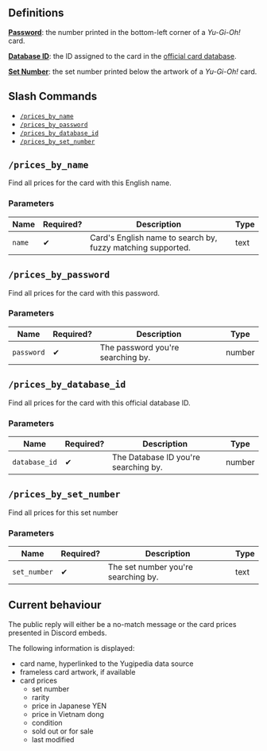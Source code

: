 ## Definitions

[**Password**](https://yugipedia.com/wiki/Password): the number printed in the bottom-left corner of a _Yu-Gi-Oh!_ card.

[**Database ID**](https://yugipedia.com/wiki/List_of_cards_by_Konami_index_number_(4007%E2%80%935000)): the ID assigned to the card in the [official card database](https://www.db.yugioh-card.com/).

[**Set Number**](https://yugipedia.com/wiki/Card_Number): the set number printed below the artwork of a _Yu-Gi-Oh!_ card.

## Slash Commands

- [`/prices_by_name`](#prices_by_name)
- [`/prices_by_password`](#prices_by_password)
- [`/prices_by_database_id`](#prices_by_database_id)
- [`/prices_by_set_number`](#prices_by_set_number)

## `/prices_by_name`

Find all prices for the card with this English name.

### Parameters

Name | Required? | Description | Type
--- | --- | --- | ---
`name` | ✔ | Card's English name to search by, fuzzy matching supported. | text

## `/prices_by_password`

Find all prices for the card with this password.

### Parameters

Name | Required? | Description | Type
--- | --- | --- | ---
`password` | ✔ | The password you're searching by. | number

## `/prices_by_database_id`

Find all prices for the card with this official database ID.

### Parameters

Name | Required? | Description | Type
--- | --- | --- | ---
`database_id` | ✔ | The Database ID you're searching by. | number

## `/prices_by_set_number`

Find all prices for this set number

### Parameters

Name | Required? | Description | Type
--- | --- | --- | ---
`set_number` | ✔ | The set number you're searching by. | text

## Current behaviour

The public reply will either be a no-match message or the card prices presented in
Discord embeds.

The following information is displayed:

- card name, hyperlinked to the Yugipedia data source
- frameless card artwork, if available
- card prices
  - set number
  - rarity
  - price in Japanese YEN
  - price in Vietnam dong
  - condition
  - sold out or for sale
  - last modified